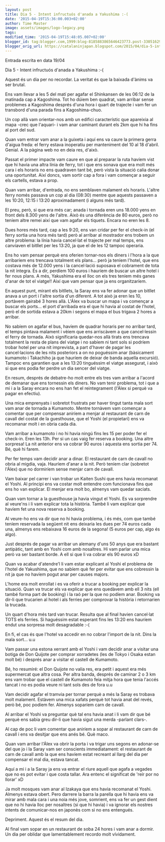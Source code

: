 ```yaml
---
layout: post
title: Dia 5 - Intent infructuós d'anada a Yakushima :-(
date: '2015-04-19T15:36:00.003+02:00'
author: Time Master
image: assets/images/logo-legacy.png
tags: 
modified_time: '2015-04-19T15:48:05.007+02:00'
blogger_id: tag:blogger.com,1999:blog-8185883865646423773.post-3305162965577349413
blogger_orig_url: https://catalaninjapan.blogspot.com/2015/04/dia-5-intent-infructuos-danada-yakushima.html
---
```


Entrada escrita en data 19/04  

  

Dia 5 - Intent infructuós d'anada a Yakushima :-(  

  

Aquest és un dia per no recordar. La veritat és que la baixada d'ànims va ser brutal.  

  

Ens vam llevar a les 5 del matí per agafar el Shinkansen de les 06:12 de la matinada cap a Kagoshima. Tot ho dúiem ben quadrat, vam arribar sense problemes a Kagoshima després d'una hora i quart de trajecte i vam fer un transbord d'una parada fins a Kagoshima-chuo.  

  

Un cop allà vam orientar-nos amb un edifici característic que apareixia al mapa -crec que l'aquari- i vam anar caminant durant els 2km que hi ha fins al port del sud.  

  

Quan vam entrar vam anar a la guixeta i aquí ens va caure la primera gerra d'aigua freda: el ferry estava inoperatiu per manteniment del 10 al 18 d'abril. Genial. A la pàgina web no en deia res, d'això.  

  

Passat el primer impacte vam caure en que al preparar la ruta havíem vist que hi havia una altra línia de ferry, tot i que ens sonava que era molt més cara i els horaris no ens quadraven tant bé, però vista la situació calia donar una oportunitat. Així doncs, vam sortir cap a fora i vam començar a seguir els cartells, estava a prop.  

  

Quan vam arribar, d'entrada, no ens semblaven malament els horaris. L'altre ferry només passava un cop al dia (08:30) mentre que aquests passaven a les 10:20, 12:15 i 13:20 aproximadament (i alguns més tard).  

  

El preu, però, si que era més car; anada i tornada eren uns 18.000 yens en front dels 8.300 yens de l'altre. Això és una diferència de 80 euros, però no teníem altre remei així que vam agafar els tiquets. Encara no eren les 8.  

  

Dues hores més tard, cap a les 9:20, ens van cridar per fer el check-in (el ferry sortia una hora més tard) però al arribar al mostrador ens trobem un altre problema: la línia havia cancel·lat el trajecte per mal temps, ens canviaven el bitllet per les 13:20, ja que el de les 12 tampoc operaria.  

  

Ens ho vam pensar perquè ens oferien tornar-nos els diners i l'hora a la que arribaríem ens trencava totalment els plans... però ja teníem l'hotel, que ens costava més de 12.000 yens i la cancel·lació suposava el cobrament de tota la nit íntegra. És a dir, perdíem 100 euros i hauríem de buscar un altre hotel i fer nous plans. A més, Yakushima era el lloc on els tres teníem més ganes d'anar de tot el viatge!! Així que vam pensar que ja ens organitzaríem.  

  

En aquest punt, mirant els bitllets, la Saray ens va fer adonar que un bitllet anava a un port i l'altre sortia d'un diferent. A tot això ja eren les 10, portàvem gairabé 3 hores allà. L'Álex va buscar un mapa i va començar a buscar els ports... el port d'arribada era el que hi havia al costat de l'hotel, però el de sortida estava a 20km i segons el mapa el bus trigava 2 hores a arribar.  


  


No sabíem on agafar el bus, havíem de quadrar horaris per no arribar tard, el temps pintava malament i vèiem que ens arriscàvem a que cancel·lessin el ferry de tornada. Això significaria quedar-nos allà tirats ens trencava totalment la resta de plans del viatge i no sabíem ni tant sols si podríem trobar hotel per una nit imprevista, a part d'haver de pagar les cancel·lacions de les nits posteriors a on no poguéssim anar (bàsicament kumamoto i Takachiho ja que hauríem de deixar de banda aquella excursió). Tampoc ens garantien que a les 13:20 tinguéssim el viatge assegurat, i això si que ens podia fer perdre un dia sencer del viatge.

  



  


En resum, després de debatre-ho molt entre els tres vam arribar a l'acord de demanar que ens tornessin els diners. No vam tenir problema, tot i que a mi i a la Saray encara no ens han fet el reintegrament (l'Àlex si perquè va pagar en efectiu).

  


Una mica emprenyats i sobretot frustrats per haver tingut tanta mala sort vam anar de tornada a Kumamoto. Mentre tornàvem vam començar a comentar que per compensar aniríem a menjar al restaurant de carn de cavall del costat de la guesthouse, que el Yoshi (el propietari) ens va recomanar molt i en obria cada dia.

  


Vam arribar a kumamoto i no hi havia ningú fins les 15 per poder fer el check-in. Eren les 13h. Per si un cas vaig fer reserva a booking. Una altre sorpresa! La nit anterior ens va cobrar 90 euros i aquesta ens sortia per 74. Bé, què hi farem.

  


Per fer temps vam decidir anar a dinar. El restaurant de carn de cavall no obria al migdia, vaja. Hauríem d'anar a la nit. Però teníem clar (sobretot l'Álex) que no dormiríem sense menjar carn de cavall.

  


Vam baixar pel carrer i van trobar un Kaiten Sushi que ens havia recomanat el Yoshi. Al principi ens va costar molt entendre com funcionava fins que ens ho van explicar. El menjar era molt bo, almenys vam quedar saciats.

  


Quan vam tornar a la guesthouse ja havia vingut el Yoshi. Es va sorprendre al veure'ns i li vam explicar tota la història. També li vam explicar que havíem fet una nova reserva a booking.

  


Al veure-ho ens va dir que no hi havia problema, i és més, com que també teníem reservada la següent nit ens deixaria les dues per 74 euros cada una, almenys ens rebaixava 16 euros de la segona! (5 euros per cap, algo és algo).

  


Just després de pagar va arribar un alemany d'uns 50 anys que era bastant antipàtic, tant amb en Yoshi com amb nosaltres. Hi vam parlar una mica però va ser bastant borde. A ell si que li va cobrar els 90 euros xD

  


Quan va acabar d'atendre'l li vam estar explicant al Yoshi el problema de l'hotel de Yakushima, que no sabíem què fer per evitar que ens cobressin la nit ja que no havíem pogut anar per causes majors.

  


L'home era molt enrollat i es va oferir a trucar a booking per explicar la situació. Quan va trucar els va explicar que ens quedàvem amb ell 3 nits (ell també forma part de booking) i la raó per la que no podíem anar. Booking va dir-li que trucarien al hotel i als ferries per comprovar la història i retornarien la trucada.

  


Un quart d'hora més tard van trucar. Resulta que al final havien cancel·lat TOTS els ferries. Si haguéssim estat esperant fins les 13:20 ens hauríem endut una sorpresa molt desagradable :-(

  


En fi, el cas és que l'hotel va accedir en no cobrar l'import de la nit. Dins la mala sort... u.u

  


Vam passar una estona xerrant amb el Yoshi i vam decidir anar a visitar una botiga de Don Quijote per comprar xorradetes (les de Tokyo i Osaka estan molt bé) i després anar a visitar el castell de Kumamoto.

  


Bé, ho resumiré: el Don Quijote no valia res, era petit i aquest era més supermercat que altra cosa. Per altra banda, després de caminar 2 o 3 km ens vam trobar que el castell de Kumamoto feia mitja hora que tenia l'accés tancat i no es podia veure ni tant sols des de fora u.u

  


Vam decidir agafar el tramvia per tornar perquè a més la Saray es trobava molt malament. Estàvem una mica xafats perquè tot havia anat del revés, però bé, poc podíem fer. Almenys soparíem carn de cavall.

  


Al arribar el Yoshi va preguntar què tal ens havia anat i li vam dir que bé perquè ens sabia greu dir-li que havia sigut una merda -parlant clars-.

  


Al cap de poc li vam comentar que aniríem a sopar al restaurant de carn de cavall i ens va desitjar que ens anés bé. Què maco.

  


Quan vam arribar l'Álex va obrir la porta i va trigar uns segons en adonar-se del que jo i la Saray vam ser conscients immediatament: el restaurant de carn de cavall amb la que ens havíem estat recreant al llarg del dia per compensar el mal dia, estava tancat.

  


Aquí a mi i a la Saray ja ens va entrar el riure aquell que agafa a vegades que no es pot evitar i que costa tallar. Ara entenc el significat de 'reír por no llorar' xD

  


Ja molt mosques vam anar al Izakaya que ens havia recomanat el Yoshi. Almenys estava obert. Pero darrere la barra la parella que hi havia ens va mirar amb mala cara i una noia més jove, somrient, ens va fer un gest dient que no hi havia lloc per nosaltres (si que hi havia) i va ignorar els nostres intents de comunicar-nos en japonès com si no ens entengués. 

  


Depriment. Aquest és el resum del dia.

  


Al final vam sopar en un restaurant de soba 24 hores i vam anar a dormir. Un dia per oblidar que lamentablement recordo molt vívidament.

